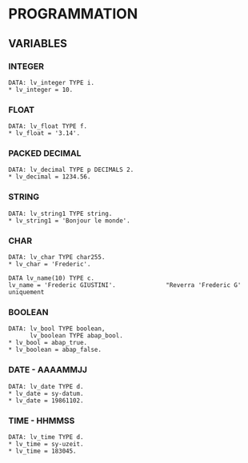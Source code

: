 # **PROGRAMMATION**

## **VARIABLES**

### **INTEGER**

```ABAP
DATA: lv_integer TYPE i.
* lv_integer = 10.
```

### **FLOAT**

```ABAP
DATA: lv_float TYPE f.
* lv_float = '3.14'.
```

### **PACKED DECIMAL**

```ABAP
DATA: lv_decimal TYPE p DECIMALS 2.
* lv_decimal = 1234.56.
```

### **STRING**

```ABAP
DATA: lv_string1 TYPE string.
* lv_string1 = 'Bonjour le monde'.
```

### **CHAR**

```ABAP
DATA: lv_char TYPE char255.
* lv_char = 'Frederic'.

DATA lv_name(10) TYPE c.
lv_name = 'Frederic GIUSTINI'.              "Reverra 'Frederic G' uniquement
```

### **BOOLEAN**

```ABAP
DATA: lv_bool TYPE boolean,
      lv_boolean TYPE abap_bool.
* lv_bool = abap_true.
* lv_boolean = abap_false.
```

### **DATE** - AAAAMMJJ

```ABAP
DATA: lv_date TYPE d.
* lv_date = sy-datum.
* lv_date = 19861102.
```

### **TIME** - HHMMSS

```ABAP
DATA: lv_time TYPE d.
* lv_time = sy-uzeit.
* lv_time = 183045.
```